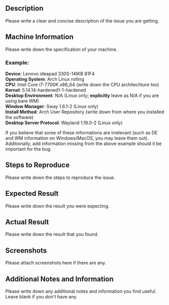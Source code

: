 ## Description

Please write a clear and concise description of the issue you are getting.

## Machine Information

Please write down the specification of your machine.

### Example: 

**Device**: Lenovo ideapad 330S-14IKB 81F4\
**Operating System**: Arch Linux rolling\
**CPU**: Intel Core i7-7700K x86_64 (write down the CPU architechture too)\
**Kernel**: 5.14.14-hardened1-1-hardened\
**Desktop Environment**: N/A (Linux only; **explicitly** leave as N/A if you are using bare WM)\
**Window Manager**: Sway 1.6.1-2 (Linux only)\
**Install Method**: Arch User Repository (write down from where you installed the software)\
**Desktop Server Protocol**: Wayland 1.19.0-2 (Linux only)

If you believe that some of these informations are irrelevant (such as DE and WM information on Windows/MacOS, you may leave them out). Additionally, add information missing from the above example should it be important for the bug.

## Steps to Reproduce

Please write down the steps to reproduce the issue.

## Expected Result

Please write down the result you were expecting.

## Actual Result

Please write down the result that you found.

## Screenshots

Please attach screenshots here if there are any.

## Additional Notes and Information

Please write down any additional notes and information you find useful. Leave blank if you don't have any.
